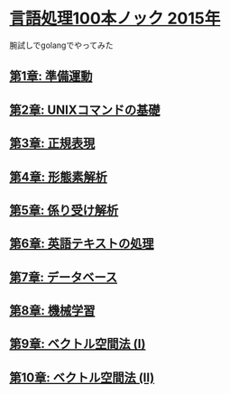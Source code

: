 # [言語処理100本ノック 2015年](http://www.cl.ecei.tohoku.ac.jp/nlp100/)

腕試しでgolangでやってみた

## [第1章: 準備運動](https://github.com/sugeeeeeeeeee/nlp100/tree/master/chap-01)

## [第2章: UNIXコマンドの基礎](https://github.com/sugeeeeeeeeee/nlp100/tree/master/chap-02)

## [第3章: 正規表現](https://github.com/sugeeeeeeeeee/nlp100/tree/master/chap-03)

## [第4章: 形態素解析](https://github.com/sugeeeeeeeeee/nlp100/tree/master/chap-04)

## [第5章: 係り受け解析](https://github.com/sugeeeeeeeeee/nlp100/tree/master/chap-05)

## [第6章: 英語テキストの処理](https://github.com/sugeeeeeeeeee/nlp100/tree/master/chap-06)

## [第7章: データベース](https://github.com/sugeeeeeeeeee/nlp100/tree/master/chap-07)

## [第8章: 機械学習](https://github.com/sugeeeeeeeeee/nlp100/tree/master/chap-08)

## [第9章: ベクトル空間法 (I)](https://github.com/sugeeeeeeeeee/nlp100/tree/master/chap-09)

## [第10章: ベクトル空間法 (II)](https://github.com/sugeeeeeeeeee/nlp100/tree/master/chap-10)
